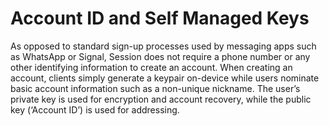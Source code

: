 # Account ID and Self Managed Keys

As opposed to standard sign-up processes used by messaging apps such as WhatsApp or Signal, Session does not require a phone number or any other identifying information to create an account. When creating an account, clients simply generate a keypair on-device while users nominate basic account information such as a non-unique nickname. The user’s private key is used for encryption and account recovery, while the public key (‘Account ID’) is used for addressing.
